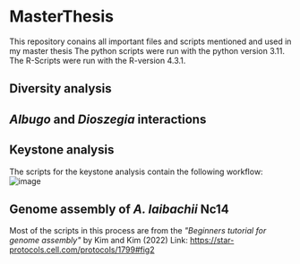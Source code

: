 # MasterThesis
This repository conains all important files and scripts mentioned and used in my master thesis
The python scripts were run with the python version 3.11. The R-Scripts were run with the R-version 4.3.1.
## Diversity analysis

## *Albugo* and *Dioszegia* interactions

## Keystone analysis

The scripts for the keystone analysis contain the following workflow:
![image](https://github.com/user-attachments/assets/cc6c5672-0d4e-461a-b3c3-8e1a7267cba1)


## Genome assembly of *A. laibachii* Nc14
Most of the scripts in this process are from the *"Beginners tutorial for genome assembly"* by Kim and Kim (2022)
Link: https://star-protocols.cell.com/protocols/1799#fig2

